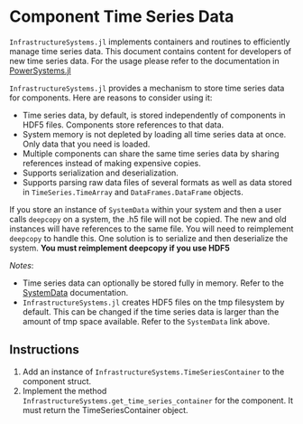 # Component Time Series Data

`InfrastructureSystems.jl` implements containers and routines to efficiently manage time
series data. This document contains content for developers of new time series data. For the
usage please refer to the documentation in [PowerSystems.jl](https://nrel-siip.github.io/PowerSystems.jl/stable)

`InfrastructureSystems.jl` provides a mechanism to store time series data for
components. Here are reasons to consider using it:

- Time series data, by default, is stored independently of components in HDF5 files.
Components store references to that data.
- System memory is not depleted by loading all time series data at once. Only data that you
need is loaded.
- Multiple components can share the same time series data by sharing references instead of
making expensive copies.
- Supports serialization and deserialization.
- Supports parsing raw data files of several formats as well as data stored in
  `TimeSeries.TimeArray` and `DataFrames.DataFrame` objects.

If you store an instance of `SystemData` within your system and then a user
calls `deepcopy` on a system, the .h5 file will not be copied. The new and
old instances will have references to the same file. You will need to
reimplement `deepcopy` to handle this. One solution is to serialize and then
deserialize the system. **You must reimplement deepcopy if you use HDF5**

*Notes*:

- Time series data can optionally be stored fully in memory. Refer to the
[SystemData](https://nrel-siip.github.io/InfrastructureSystems.jl/latest/api/InfrastructureSystems/#InfrastructureSystems.SystemData)
documentation.
- `InfrastructureSystems.jl` creates HDF5 files on the tmp filesystem by default.
  This can be changed if the time series data is larger than the amount of
  tmp space available. Refer to the `SystemData` link above.

## Instructions

1. Add an instance of `InfrastructureSystems.TimeSeriesContainer` to the component struct.
2. Implement the method `InfrastructureSystems.get_time_series_container` for the
   component. It must return the TimeSeriesContainer object.

